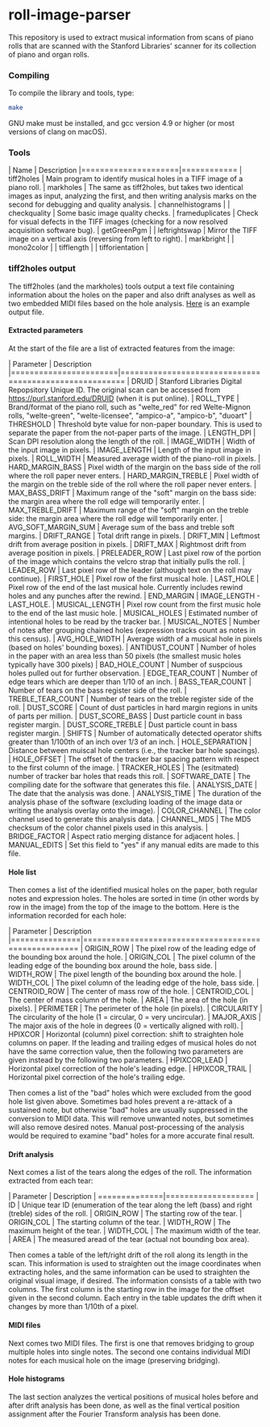 # roll-image-parser

This repository is used to extract musical information from scans
of piano rolls that are scanned with the Stanford Libraries' scanner
for its collection of piano and organ rolls.

### Compiling

To compile the library and tools, type:

```bash
make
```

GNU make must be installed, and gcc version 4.9 or higher (or most versions of clang on macOS).

### Tools


| Name                | Description
|=====================|============
| tiff2holes          | Main program to identify musical holes in a TIFF image of a piano roll.
| markholes           | The same as tiff2holes, but takes two identical images as input, analyzing the first, and then writing analysis marks on the second for debugging and quality analysis.
| channelhistograms   |
| checkquality        | Some basic image quality checks.
| frameduplicates     | Check for visual defects in the TIFF images (checking for a now resolved acquisition software bug).
| getGreenPgm         |
| leftrightswap       | Mirror the TIFF image on a vertical axis (reversing from left to right).
| markbright          |
| mono2color          |
| tifflength          |
| tifforientation     |

### tiff2holes output

The tiff2holes (and the markholes) tools output a text file containing
information about the holes on the paper and also drift analyses
as well as two embedded MIDI files based on the hole analysis.
[Here](https://github.com/pianoroll/roll-image-parser/blob/master/example/gg384dv5303.txt)
is an example output file.

#### Extracted parameters

At the start of the file are a list of extracted features from the image:

| Parameter          	| Description
|=======================|=======================================================
| DRUID			| Stanford Libraries Digital Repopsitory Unique ID.  The original scan can be accessed from https://purl.stanford.edu/DRUID (when it is put online).
| ROLL_TYPE		| Brand/format of the piano roll, such as "welte_red" for red Welte-Mignon rolls, "welte-green", "welte-licensee", "ampico-a", "ampico-b", "duoart"
| THRESHOLD		| Threshold byte value for non-paper boundary.  This is used to separate the paper from the not-paper parts of the image.
| LENGTH_DPI		| Scan DPI resolution along the length of the roll.
| IMAGE_WIDTH		| Width of the input image in pixels.
| IMAGE_LENGTH		| Length of the input image in pixels.
| ROLL_WIDTH		| Measured average width of the piano-roll in pixels.
| HARD_MARGIN_BASS	| Pixel width of the margin on the bass side of the roll where the roll paper never enters.
| HARD_MARGIN_TREBLE	| Pixel width of the margin on the treble side of the roll where the roll paper never enters.
| MAX_BASS_DRIFT	| Maximum range of the "soft" margin on the bass side: the margin area where the roll edge will temporarily enter.
| MAX_TREBLE_DRIFT	| Maximum range of the "soft" margin on the treble side: the margin area where the roll edge will temporarily enter.
| AVG_SOFT_MARGIN_SUM	| Average sum of the bass and treble soft margins.
| DRIFT_RANGE		| Total drift range in pixels.
| DRIFT_MIN		| Leftmost drift from average position in pixels.
| DRIFT_MAX		| Rightmost drift from average position in pixels.
| PRELEADER_ROW		| Last pixel row of the portion of the image which contains the velcro strap that initially pulls the roll.
| LEADER_ROW		| Last pixel row of the leader (although text on the roll may continue).
| FIRST_HOLE		| Pixel row of the first musical hole.
| LAST_HOLE		| Pixel row of the end of the last musical hole. Currently includes rewind holes and any punches after the rewind.
| END_MARGIN		| IMAGE_LENGTH - LAST_HOLE.
| MUSICAL_LENGTH	| Pixel row count from the first music hole to the end of the last music hole.
| MUSICAL_HOLES		| Estimated number of intentional holes to be read by the tracker bar.
| MUSICAL_NOTES		| Number of notes after grouping chained holes (expression tracks count as notes in this census).
| AVG_HOLE_WIDTH	| Average width of a musical hole in pixels (based on holes' bounding boxes).
| ANTIDUST_COUNT	| Number of holes in the paper with an area less than 50 pixels (the smallest music holes typically have 300 pixels)
| BAD_HOLE_COUNT	| Number of suspcious holes pulled out for further observation.
| EDGE_TEAR_COUNT	| Number of edge tears which are deeper than 1/10 of an inch.
| BASS_TEAR_COUNT	| Number of tears on the bass register side of the roll.
| TREBLE_TEAR_COUNT	| Number of tears on the treble register side of the roll.
| DUST_SCORE		| Count of dust particles in hard margin regions in units of parts per million.
| DUST_SCORE_BASS	| Dust particle count in bass register margin.
| DUST_SCORE_TREBLE	| Dust particle count in bass register margin.
| SHIFTS		| Number of automatically detected operator shifts greater than 1/100th of an inch over 1/3 of an inch.
| HOLE_SEPARATION	| Distance between muiscal hole centers (i.e., the tracker bar hole spacings).
| HOLE_OFFSET		| The offset of the tracker bar spacing pattern with respect to the first column of the image.
| TRACKER_HOLES		| The (esitmated) number of tracker bar holes that reads this roll.
| SOFTWARE_DATE		| The compiling date for the software that generates this file.
| ANALYSIS_DATE		| The date that the analysis was done.
| ANALYSIS_TIME		| The duration of the analysis phase of the software (excluding loading of the image data or writing the analysis overlay onto the image).
| COLOR_CHANNEL		| The color channel used to generate this analysis data.
| CHANNEL_MD5		| The MD5 checksum of the color channel pixels used in this analysis.
| BRIDGE_FACTOR		| Aspect ratio merging distance for adjacent holes.
| MANUAL_EDITS		| Set this field to "yes" if any manual edits are made to this file.

#### Hole list

Then comes a list of the identified musical holes on the paper, both regular notes and expression holes.
The holes are sorted in time (in other words by row in the image) from the top of the image to the
bottom.  Here is the information recorded for each hole:


| Parameter     |	Description
|===============|=====================================================
| ORIGIN_ROW	|	The pixel row of the leading edge of the bounding box around the hole.
| ORIGIN_COL	|	The pixel column of the leading edge of the bounding box around the hole, bass side.
| WIDTH_ROW	|	The pixel length of the bounding box around the hole.
| WIDTH_COL	|	The pixel column of the leading edge of the hole, bass side.
| CENTROID_ROW	|	The center of mass row of the hole.
| CENTROID_COL	|	The center of mass column of the hole.
| AREA		|	The area of the hole (in pixels).
| PERIMETER	|	The perimeter of the hole (in pixels).
| CIRCULARITY	|	The circularity of the hole (1 = circular, 0 = very uncircular).
| MAJOR_AXIS	|	The major axis of the hole in degrees (0 = vertically aligned with roll).
| HPIXCOR	|	Horizontal (column) pixel correction: shift to straighten hole columns on paper.  If the leading and trailing edges of musical holes do not have the same correction value, then the following two parameters are given instead by the following two parameters.
| HPIXCOR_LEAD	|	Horizontal pixel correction of the hole's leading edge.
| HPIXCOR_TRAIL	|	Horizontal pixel correction of the hole's trailing edge.


Then comes a list of the "bad" holes which were excluded from the good hole list given above.  Sometimes 
bad holes prevent a re-attack of a sustained note, but otherwise "bad" holes are usually suppressed in the
conversion to MIDI data.  This will remove unwanted notes, but sometimes will also remove desired notes.
Manual post-processing of the analysis would be required to examine "bad" holes for a more accurate final result.


#### Drift analysis

Next comes a list of the tears along the edges of the roll.  The information extracted from each tear:


| Parameter     | Description
| ==============|===================
| ID		| Unique tear ID (enumeration of the tear along the left (bass) and right (treble) sides of the roll.
| ORIGIN_ROW	| The starting row of the tear.
| ORIGIN_COL	| The starting column of the tear.
| WIDTH_ROW	| The maximum height of the tear.
| WIDTH_COL	| The maximum width of the tear.
| AREA		| The measured aread of the tear (actual not bounding box area).


Then comes a table of the left/right drift of the roll along its
length in the scan.  This information is used to straighten out the
image coordinates when extracting holes, and the same information
can be used to straighten the original visual image, if desired.
The information consists of a table with two columns.  The first
column is the starting row in the image for the offset given in the
second column.  Each entry in the table updates the drift when it
changes by more than 1/10th of a pixel.


#### MIDI files

Next comes two MIDI files.  The first is one that removes bridging to group multiple holes into single notes.
The second one contains individual MIDI notes for each musical hole on the image (preserving bridging).

#### Hole histograms

The last section analyzes the vertical positions of musical holes before and after drift analysis has been done,
as well as the final vertical position assignment after the Fourier Transform analysis has been done.



